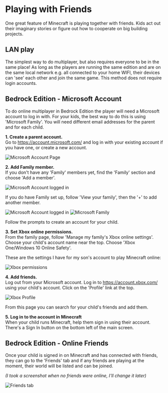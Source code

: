 ---
---

# Playing with Friends

One great feature of Minecraft is playing together with friends. Kids act out their imaginary stories or figure out how to cooperate on big building projects.

## LAN play

The simplest way to do multiplayer, but also requires everyone to be in the same place! 
As long as the players are running the same edition and are on the same local network e.g. all connected to your home WIFI, their devices can 'see' each other and join the same game.
This method does not require login accounts.

## Bedrock Edition - Microsoft Account

To do online multiplayer in Bedrock Edition the player will need a Microsoft account to log in with. For your kids, the best way to do this is using 'Microsoft Family'.
You will need different email addresses for the parent and for each child.

**1. Create a parent account.**  
Go to <https://account.microsoft.com/> and log in with your existing account if you have one, or create a new account.

![Microsoft Account Page](/assets/images/ms_account1.png)

**2. Add Family member.**  
If you don't have any 'Family' members yet, find the 'Family' section and choose 'Add a member'.

![Microsoft Account logged in](/assets/images/ms_account3.png)

If you do have Family set up, follow 'View your family', then the '+' to add another member.

![Microsoft Account logged in](/assets/images/ms_account2.png)
![Microsoft Family](/assets/images/ms_family1.png)

Follow the prompts to create an account for your child.

**3. Set Xbox online permissions.**  
From the family page, follow 'Manage my family's Xbox online settings'. Choose your child's account name near the top. Choose 'Xbox One/Windows 10 Online Safety'.

These are the settings I have for my son's account to play Minecraft online:

![Xbox permissions](/assets/images/xbox_privacy.png)

**4. Add friends.**  
Log out from your Microsoft account. Log in to <https://account.xbox.com/> using your child's account. Click on the 'Profile' link at the top.

![Xbox Profile](/assets/images/xbox_profile1.png)

From this page you can search for your child's friends and add them.

**5. Log in to the account in Minecraft**  
When your child runs Minecraft, help them sign in using their account. There's a Sign In button on the bottom left of the main screen.

## Bedrock Edition - Online Friends

Once your child is signed in on Minecraft and has connected with friends, they can go to the 'Friends' tab and if any friends are playing at the moment, their world will be listed and can be joined.

_(I took a screenshot when no friends were online, I'll change it later)_

![Friends tab](/assets/images/mc_friends_tab.png)
